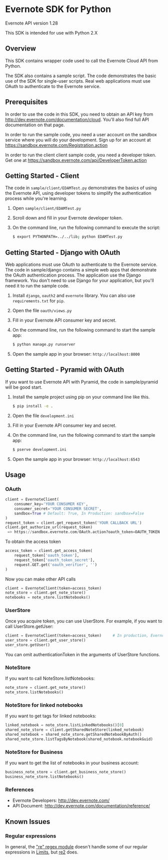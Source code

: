 Evernote SDK for Python
============================================

Evernote API version 1.28 

This SDK is intended for use with Python 2.X

Overview
--------
This SDK contains wrapper code used to call the Evernote Cloud API from Python.

The SDK also contains a sample script. The code demonstrates the basic use of the SDK for single-user scripts. Real web applications must use OAuth to authenticate to the Evernote service.

Prerequisites
-------------
In order to use the code in this SDK, you need to obtain an API key from http://dev.evernote.com/documentation/cloud. You'll also find full API documentation on that page.

In order to run the sample code, you need a user account on the sandbox service where you will do your development. Sign up for an account at https://sandbox.evernote.com/Registration.action

In order to run the client client sample code, you need a developer token. Get one at https://sandbox.evernote.com/api/DeveloperToken.action

Getting Started - Client
------------------------
The code in `sample/client/EDAMTest.py` demonstrates the basics of using the Evernote API, using developer tokens to simplify the authentication process while you're learning.

1. Open `sample/client/EDAMTest.py`
2. Scroll down and fill in your Evernote developer token.
3. On the command line, run the following command to execute the script:

    ```bash
    $ export PYTHONPATH=../../lib; python EDAMTest.py
    ```

Getting Started - Django with OAuth
------------------------------------
Web applications must use OAuth to authenticate to the Evernote service. The code in sample/django contains a simple web apps that demonstrate the OAuth authentication process. The application use the Django framework. You don't need to use Django for your application, but you'll need it to run the sample code.

1. Install `django`, `oauth2` and `evernote` library.  You can also use `requirements.txt` for `pip`.
2. Open the file `oauth/views.py`
3. Fill in your Evernote API consumer key and secret.
4. On the command line, run the following command to start the sample app:

    ```bash
    $ python manage.py runserver
    ```

5. Open the sample app in your browser: `http://localhost:8000`

Getting Started - Pyramid with OAuth
-------------------------------------
If you want to use Evernote API with Pyramid, the code in sample/pyramid will be good start.

1. Install the sample project using pip on your command line like this.

    ```bash
    $ pip install -e .
    ```

2. Open the file `development.ini`
3. Fill in your Evernote API consumer key and secret.
4. On the command line, run the following command to start the sample app:

    ```bash
    $ pserve development.ini
    ```

5. Open the sample app in your browser: `http://localhost:6543`


Usage
-----
### OAuth ###
```python
client = EvernoteClient(
    consumer_key='YOUR CONSUMER KEY',
    consumer_secret='YOUR CONSUMER SECRET',
    sandbox=True # Default: True, In Production: sandbox=False
)
request_token = client.get_request_token('YOUR CALLBACK URL')
client.get_authorize_url(request_token)
 => https://sandbox.evernote.com/OAuth.action?oauth_token=OAUTH_TOKEN
```
To obtain the access token
```python
access_token = client.get_access_token(
    request_token['oauth_token'],
    request_token['oauth_token_secret'],
    request.GET.get('oauth_verifier', '')
)
```
Now you can make other API calls
```python
client = EvernoteClient(token=access_token)
note_store = client.get_note_store()
notebooks = note_store.listNotebooks()
```

### UserStore ###
Once you acquire token, you can use UserStore. For example, if you want to call UserStore.getUser:
```python
client = EvernoteClient(token=access_token)     # In production, EvernoteClient(token=access_token, sandbox=False)
user_store = client.get_user_store()
user_store.getUser()
```
You can omit authenticationToken in the arguments of UserStore functions.

### NoteStore ###
If you want to call NoteStore.listNotebooks:
```python
note_store = client.get_note_store()
note_store.listNotebooks()
```

### NoteStore for linked notebooks ###
If you want to get tags for linked notebooks:
```python
linked_notebook = note_store.listLinkedNotebooks()[0]
shared_note_store = client.getSharedNoteStore(linked_notebook)
shared_notebook = shared_note_store.getSharedNotebookByAuth()
shared_note_store.listTagsByNotebook(shared_notebook.notebookGuid)
```

### NoteStore for Business ###
If you want to get the list of notebooks in your business account:
```python
business_note_store = client.get_business_note_store()
business_note_store.listNotebooks()
```

### References ###
- Evernote Developers: http://dev.evernote.com/
- API Document: http://dev.evernote.com/documentation/reference/


Known Issues
------------
### Regular expressions ###
In general, the ["re" regex module](http://docs.python.org/2/library/re.html) doesn't handle some of our regular expressions in [Limits](https://github.com/evernote/evernote-sdk-python/blob/master/lib/evernote/edam/limits/constants.py), but [re2](https://pypi.python.org/pypi/re2/) does.
